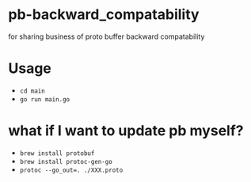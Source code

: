 # pb-backward_compatability
for sharing business of proto buffer backward compatability

# Usage
- `cd main`
- `go run main.go`

# what if I want to update pb myself?
- `brew install protobuf`
- `brew install protoc-gen-go`
- `protoc --go_out=. ./XXX.proto`



